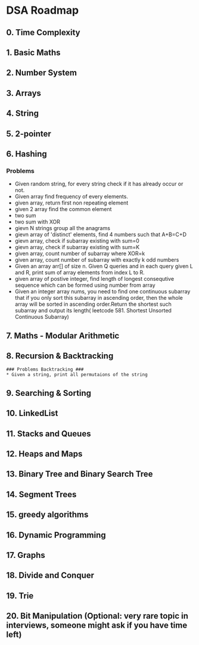 # DSA Roadmap

## 0. Time Complexity

## 1. Basic Maths

## 2. Number System 

## 3. Arrays

## 4. String

## 5. 2-pointer

## 6. Hashing
  ### Problems ###
 * Given random string, for every string check if it has already occur or not.
 * Given array find frequency of every elements.
 * given array, return first non repeating element
 * given 2 array find the common element
 * two sum
 * two sum with XOR
 * gievn N strings group all the anagrams
 * gievn array of 'distinct' elements, find 4 numbers such that A+B=C+D
 * gievn array, check if subarray existing with sum=0
 * gievn array, check if subarray existing with sum=K
 * given array, count number of subarray where XOR=k
 * given array, count number of subarray with exactly k odd numbers
 * Given an array arr[] of size n. Given Q queries and in each query given L and R, print sum of array elements from index L to R.
 * given array of postive integer, find length of longest consequtive sequence which can be formed using number from array
 * Given an integer array nums, you need to find one continuous subarray that if you only sort this subarray in ascending order, then the whole array will be sorted in ascending order.Return the shortest such subarray and output its length( leetcode 581. Shortest Unsorted Continuous Subarray)

## 7. Maths - Modular Arithmetic

## 8. Recursion & Backtracking
    ### Problems Backtracking ###
    * Given a string, print all permutaions of the string

## 9. Searching & Sorting

## 10. LinkedList

## 11. Stacks and Queues

## 12. Heaps and Maps

## 13. Binary Tree and Binary Search Tree

## 14. Segment Trees

## 15. greedy algorithms

## 16. Dynamic Programming

## 17. Graphs

## 18. Divide and Conquer

## 19. Trie

## 20. Bit Manipulation (Optional: very rare topic in interviews, someone might ask if you have time left)
